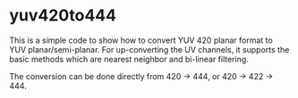 # yuv420to444

This is a simple code to show how to convert YUV 420 planar format to YUV planar/semi-planar. For up-converting the UV channels, it supports the basic methods which are nearest neighbor and bi-linear filtering.

The conversion can be done directly from 420 -> 444, or 420 -> 422 -> 444.

